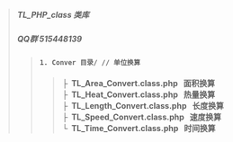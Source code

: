>##### TL_PHP_class 类库
>##### QQ群 515448139
>>#### `1. Conver 目录/ // 单位换算`
>>> **├&nbsp;&nbsp;TL_Area_Convert.class.php&nbsp;&nbsp;&nbsp;面积换算**<br>
 **├&nbsp;&nbsp;TL_Heat_Convert.class.php&nbsp;&nbsp;&nbsp;热量换算**<br>
 **├&nbsp;&nbsp;TL_Length_Convert.class.php&nbsp;&nbsp;&nbsp;长度换算**<br>
 **├&nbsp;&nbsp;TL_Speed_Convert.class.php&nbsp;&nbsp;&nbsp;速度换算**<br>
 **└&nbsp;&nbsp;TL_Time_Convert.class.php&nbsp;&nbsp;&nbsp;时间换算**
